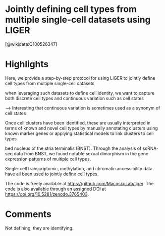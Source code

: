 
Jointly defining cell types from multiple single-cell datasets using LIGER
==========================================================================
  
  [@wikidata:Q100526347]  

# Highlights

Here, we provide a step-by-step protocol for using LIGER to jointly define cell types from multiple single-cell datasets.

when leveraging such datasets to define cell identity, we want to capture both discrete
cell types and continuous variation such as cell states

--> Interesting that continuous variation is sometimes used as a synonym of cell states

Once cell clusters have been identified, these are usually interpreted in terms of known and novel cell types by manually annotating clusters using known marker genes or applying statistical models to link clusters to cell types

bed nucleus of the stria terminalis (BNST). Through the analysis of scRNA-seq data from BNST, we found notable sexual dimorphism in the gene expression patterns of multiple cell types.

Single-cell transcriptomic, methylation, and chromatin accessibility data have all been used to jointly define cell types.

The code is freely available at https://github.com/MacoskoLab/liger. The code is also available through an assigned DOI at https://doi.org/10.5281/zenodo.3765403.
# Comments

Not defining, they are identifying.